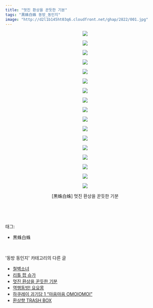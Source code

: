 ```yaml
---
title: "멋진 환상을 꾼듯한 기분"
tags: "黒蛛白蛛 동방_동인지"
image: "http://d2l1b145ht03q6.cloudfront.net/ghap/2822/001.jpg"
---
```

<div class="article">
<p style="text-align: center; clear: none; float: none;"><img src="{{ site.imgserver1 }}/ghap/2822/001.jpg"/></p>
<p style="text-align: center; clear: none; float: none;"><img src="{{ site.imgserver1 }}/ghap/2822/002.jpg"/></p>
<p style="text-align: center; clear: none; float: none;"><img src="{{ site.imgserver1 }}/ghap/2822/003.jpg"/></p>
<p style="text-align: center; clear: none; float: none;"><img src="{{ site.imgserver1 }}/ghap/2822/004.jpg"/></p>
<p style="text-align: center; clear: none; float: none;"><img src="{{ site.imgserver1 }}/ghap/2822/005.jpg"/></p>
<p style="text-align: center; clear: none; float: none;"><img src="{{ site.imgserver1 }}/ghap/2822/006.jpg"/></p>
<p style="text-align: center; clear: none; float: none;"><img src="{{ site.imgserver1 }}/ghap/2822/007.jpg"/></p>
<p style="text-align: center; clear: none; float: none;"><img src="{{ site.imgserver1 }}/ghap/2822/008.jpg"/></p>
<p style="text-align: center; clear: none; float: none;"><img src="{{ site.imgserver1 }}/ghap/2822/009.jpg"/></p>
<p style="text-align: center; clear: none; float: none;"><img src="{{ site.imgserver1 }}/ghap/2822/010.jpg"/></p>
<p style="text-align: center; clear: none; float: none;"><img src="{{ site.imgserver1 }}/ghap/2822/011.jpg"/></p>
<p style="text-align: center; clear: none; float: none;"><img src="{{ site.imgserver1 }}/ghap/2822/012.jpg"/></p>
<p style="text-align: center; clear: none; float: none;"><img src="{{ site.imgserver1 }}/ghap/2822/013.jpg"/></p>
<p style="text-align: center; clear: none; float: none;"><img src="{{ site.imgserver1 }}/ghap/2822/014.jpg"/></p>
<p style="text-align: center; clear: none; float: none;"><img src="{{ site.imgserver1 }}/ghap/2822/015.jpg"/></p>
<p style="text-align: center; clear: none; float: none;"><img src="{{ site.imgserver1 }}/ghap/2822/016.jpg"/></p>
<p style="text-align: center; clear: none; float: none;"><img src="{{ site.imgserver1 }}/ghap/2822/017.jpg"/></p>
<p style="text-align: center; clear: none; float: none;">[黒蛛白蛛] 멋진 환상을 꾼듯한 기분</p>
<p><br/></p>
</div><br/>
<div class="tagTrail">
<p>태그: </p>
<ul>
<li>黒蛛白蛛</li>
</ul>
</div><br/>
<div class="another">
<p>'동방 동인지' 카테고리의 다른 글</p>
<ul>
<li><a href="/ghap_2824">철벽소녀</a></li>
<li><a href="/ghap_2823">리틀 팝 슈가</a></li>
<li><a href="/ghap_2822">멋진 환상을 꾼듯한 기분</a></li>
<li><a href="/ghap_2821">역행동방! 요요몽</a></li>
<li><a href="/ghap_2820">하쿠레이 괴기담 1 “마음마음 OMOIOMOI”</a></li>
<li><a href="/ghap_2819">환상향 TRASH BOX</a></li>
</ul>
</div><br/>
<div class="cb_module cb_fluid">
<div class="cb_wrt cb_profile">
</div><!-- commentList close -->
</div><br/>
